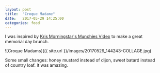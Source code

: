 ```yaml
---
layout: post
title:  "Croque Madame"
date:   2017-05-29 14:25:00
categories: food
---
```


I was inspired by [Kris Morningstar's Munchies Video](https://www.youtube.com/watch?v=ufdEtzSGJz4) to make a great memorial day brunch.

![Croque Madams]({{ site.url }}/images/20170529_144243-COLLAGE.jpg)

Some small changes: honey mustard instead of dijon, sweet batard instead of country loaf. It was amazing.